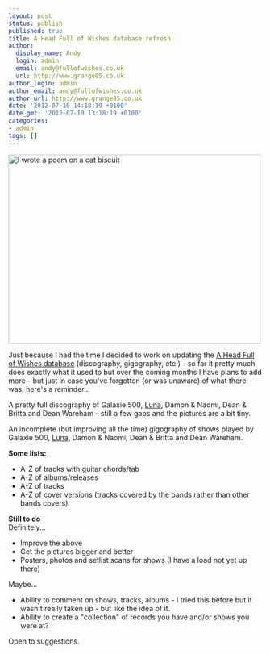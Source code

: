 ```yaml
---
layout: post
status: publish
published: true
title: A Head Full of Wishes database refresh
author:
  display_name: Andy
  login: admin
  email: andy@fullofwishes.co.uk
  url: http://www.grange85.co.uk
author_login: admin
author_email: andy@fullofwishes.co.uk
author_url: http://www.grange85.co.uk
date: '2012-07-10 14:18:19 +0100'
date_gmt: '2012-07-10 13:18:19 +0100'
categories:
- admin
tags: []
---
```

<p><a href="http://www.flickr.com/photos/grange85/9400848/" title="I wrote a poem on a cat biscuit by andyaldridge, on Flickr"><img class="aligncenter" src="https://farm1.staticflickr.com/6/9400848_f8732840fa.jpg" width="500" height="375" alt="I wrote a poem on a cat biscuit"></a></p>
<p>Just because I had the time I decided to work on updating the <a href="/database/">A Head Full of Wishes database</a> (discography, gigography, etc.) - so far it pretty much does exactly what it used to but over the coming months I have plans to add more - but just in case you've forgotten (or was unaware) of what there was, here's a reminder...</p>
<p>A pretty full discography of <span class="removed_link" title="https://www.fullofwishes.co.uk/database/database/discography/galaxie_500">Galaxie 500</span>, <a href="/database/database/discography/luna" title="Luna discography">Luna</a>, <span class="removed_link" title="https://www.fullofwishes.co.uk/database/database/discography/damon_and_naomi">Damon & Naomi</span>, <span class="removed_link" title="https://www.fullofwishes.co.uk/database/database/discography/dean_and_britta">Dean & Britta</span> and <span class="removed_link" title="https://www.fullofwishes.co.uk/database/database/discography/dean_wareham">Dean Wareham</span> - still a few gaps and the pictures are a bit tiny.</p>
<p>An incomplete (but improving all the time) gigography of shows played by <span class="removed_link" title="https://www.fullofwishes.co.uk/database/database/gigography/galaxie_500">Galaxie 500</span>, <a href="/database/database/gigography/luna" title="Luna gigography">Luna</a>, <span class="removed_link" title="https://www.fullofwishes.co.uk/database/database/gigography/damon_and_naomi">Damon & Naomi</span>, <span class="removed_link" title="https://www.fullofwishes.co.uk/database/database/gigography/dean_and_britta">Dean & Britta</span> and <span class="removed_link" title="https://www.fullofwishes.co.uk/database/database/gigography/dean_wareham">Dean Wareham</span>.</p>
<p><strong>Some lists: </strong></p>
<ul>
<li>A-Z of tracks with guitar chords/tab</li>
<li><span class="removed_link" title="https://www.fullofwishes.co.uk/database/database/lists/albums">A-Z of albums/releases</span></li>
<li>A-Z of tracks</li>
<li><span class="removed_link" title="https://www.fullofwishes.co.uk/database/database/track/covers">A-Z of cover versions</span> (tracks covered by the bands rather than other bands covers)</li>
</ul>
<p><strong>Still to do</strong><br />
Definitely...</p>
<ul>
<li>Improve the above</li>
<li>Get the pictures bigger and better</li>
<li>Posters, photos and setlist scans for shows (I have a load not yet up there)</li>
</ul>
<p>Maybe...</p>
<ul>
<li>Ability to comment on shows, tracks, albums - I tried this before but it wasn't really taken up - but like the idea of it.</li>
<li>Ability to create a "collection" of records you have and/or shows you were at?</li>
</ul>
<p>Open to suggestions.</p>
